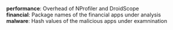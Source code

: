 __performance__: Overhead of NProfiler and DroidScope  
__financial__: Package names of the financial apps under analysis  
__malware__: Hash values of the malicious apps under examnination  
